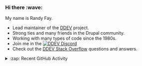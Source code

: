 
<h3>Hi there :wave:</h3>

My name is Randy Fay.

- Lead maintainer of the [DDEV](https://github.com/ddev/ddev) project.
- Strong ties and many friends in the Drupal community.
- Working with many types of code since the 1980s.
- Join me in the [![DDEV Discord](https://img.shields.io/discord/664580571770388500?logo=discord&logoColor=%23fff&label=DDEV%20Discord&link=https%3A%2F%2Fddev.com%2Fs%2Fdiscord)](https://ddev.com/s/discord)
- Check out the [DDEV Stack Overflow](https://stackoverflow.com/tags/ddev) questions and answers.

<details>
  <summary>:zap: Recent GitHub Activity</summary>

<!--RECENT_ACTIVITY:start-->
1. 💬 Commented on [#441](https://github.com/ddev/ddev.com/pull/441#discussion_r2404103198) in [ddev/ddev.com](https://github.com/ddev/ddev.com)<br>
2. 💬 Commented on [#7689](https://github.com/ddev/ddev/pull/7689#issuecomment-3368425242) in [ddev/ddev](https://github.com/ddev/ddev)<br>
3. 💬 Commented on [#7625](https://github.com/ddev/ddev/pull/7625#issuecomment-3368396916) in [ddev/ddev](https://github.com/ddev/ddev)<br>
4. 💬 Commented on [#441](https://github.com/ddev/ddev.com/pull/441#issuecomment-3368390440) in [ddev/ddev.com](https://github.com/ddev/ddev.com)<br>
5. 💬 Commented on [#441](https://github.com/ddev/ddev.com/pull/441#discussion_r2404075695) in [ddev/ddev.com](https://github.com/ddev/ddev.com)<br>
6. 💬 Commented on [#7555](https://github.com/ddev/ddev/pull/7555#issuecomment-3368386488) in [ddev/ddev](https://github.com/ddev/ddev)<br>
7. ✔️ Closed issue [#7683](https://github.com/ddev/ddev/issues/7683) in [ddev/ddev](https://github.com/ddev/ddev)<br>
8. 🎉 Merged PR [#7685](https://github.com/ddev/ddev/pull/7685) in [ddev/ddev](https://github.com/ddev/ddev)<br>
9. 🎉 Merged PR [#7684](https://github.com/ddev/ddev/pull/7684) in [ddev/ddev](https://github.com/ddev/ddev)<br>
10. 💬 Commented on [#7686](https://github.com/ddev/ddev/pull/7686#issuecomment-3368365804) in [ddev/ddev](https://github.com/ddev/ddev)<br>
11. 💬 Commented on [#7687](https://github.com/ddev/ddev/pull/7687#discussion_r2404058156) in [ddev/ddev](https://github.com/ddev/ddev)<br>
12. 💬 Commented on [#7687](https://github.com/ddev/ddev/pull/7687#discussion_r2404048277) in [ddev/ddev](https://github.com/ddev/ddev)<br>
13. 💬 Commented on [#7687](https://github.com/ddev/ddev/pull/7687#discussion_r2404056436) in [ddev/ddev](https://github.com/ddev/ddev)<br>
14. 💬 Commented on [#7687](https://github.com/ddev/ddev/pull/7687#discussion_r2404057389) in [ddev/ddev](https://github.com/ddev/ddev)<br>
15. 🔴 Requested changes in [#7687](https://github.com/ddev/ddev/pull/7687#pullrequestreview-3301960749) in [ddev/ddev](https://github.com/ddev/ddev)<br>
16. 💬 Commented on [#7631](https://github.com/ddev/ddev/issues/7631#issuecomment-3368202162) in [ddev/ddev](https://github.com/ddev/ddev)<br>
17. 💬 Commented on [#65](https://github.com/ddev/ddev-solr/issues/65#issuecomment-3368165468) in [ddev/ddev-solr](https://github.com/ddev/ddev-solr)<br>
18. 💪 Opened PR [#441](https://github.com/ddev/ddev.com/pull/441) in [ddev/ddev.com](https://github.com/ddev/ddev.com)<br>
19. 💬 Commented on [#69](https://github.com/ddev/ddev-solr/issues/69#issuecomment-3366089835) in [ddev/ddev-solr](https://github.com/ddev/ddev-solr)<br>
20. 💬 Commented on [#69](https://github.com/ddev/ddev-solr/issues/69#issuecomment-3366061407) in [ddev/ddev-solr](https://github.com/ddev/ddev-solr)<br>
<!--RECENT_ACTIVITY:end-->

</details>
